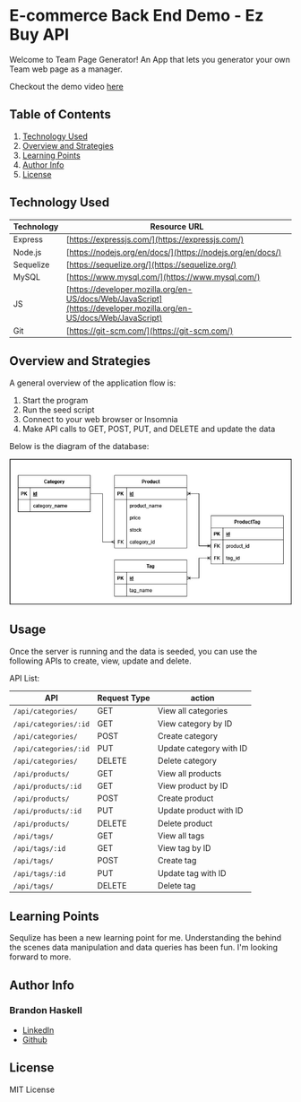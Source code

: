 # E-commerce Back End Demo - Ez Buy API

Welcome to Team Page Generator!  An App that lets you generator your own Team web page as a manager.

Checkout the demo video [here](https://drive.google.com/file/d/1P5Zzf8OtHsWWmjOrhtGoCPF44HpwMzkX/view?usp=sharing)


## Table of Contents

1. [Technology Used](#technology-used)
1. [Overview and Strategies](#overview-and-strategies)
1. [Learning Points](#learning-points)
1. [Author Info](#author-info)
1. [License](#license)


## Technology Used 

| Technology | Resource URL | 
| ------------- | ------------- | 
| Express | [https://expressjs.com/](https://expressjs.com/) |
| Node.js | [https://nodejs.org/en/docs/](https://nodejs.org/en/docs/) |
| Sequelize | [https://sequelize.org/](https://sequelize.org/) |
| MySQL | [https://www.mysql.com/](https://www.mysql.com/)
| JS | [https://developer.mozilla.org/en-US/docs/Web/JavaScript](https://developer.mozilla.org/en-US/docs/Web/JavaScript) |
| Git | [https://git-scm.com/](https://git-scm.com/) |


## Overview and Strategies

A general overview of the application flow is:
1. Start the program
1. Run the seed script
1. Connect to your web browser or Insomnia
1. Make API calls to GET, POST, PUT, and DELETE and update the data

Below is the diagram of the database:

![Database diagram](./assets/images/database-diagram.jpg)


## Usage

Once the server is running and the data is seeded, you can use the following APIs to create, view, update and delete.

API List:

| API | Request Type | action |
|-----|--------------|--------|
| ```/api/categories/``` | GET | View all categories |
| ```/api/categories/:id``` | GET | View category by ID |
| ```/api/categories/``` | POST | Create category |
| ```/api/categories/:id``` | PUT | Update category with ID |
| ```/api/categories/``` | DELETE | Delete category |
| ```/api/products/``` | GET | View all products |
| ```/api/products/:id``` | GET | View product by ID |
| ```/api/products/``` | POST | Create product |
| ```/api/products/:id``` | PUT | Update product with ID |
| ```/api/products/``` | DELETE | Delete product |
| ```/api/tags/``` | GET | View all tags |
| ```/api/tags/:id``` | GET | View tag by ID |
| ```/api/tags/``` | POST | Create tag |
| ```/api/tags/:id``` | PUT | Update tag with ID |
| ```/api/tags/``` | DELETE | Delete tag |


## Learning Points 

Sequlize has been a new learning point for me.  Understanding the behind the scenes data manipulation and data queries has been fun.  I'm looking forward to more.

## Author Info

### Brandon Haskell

* [LinkedIn](https://www.linkedin.com/in/BrandonDHaskell)
* [Github](https://github.com/bhaskell7901)


## License

MIT License